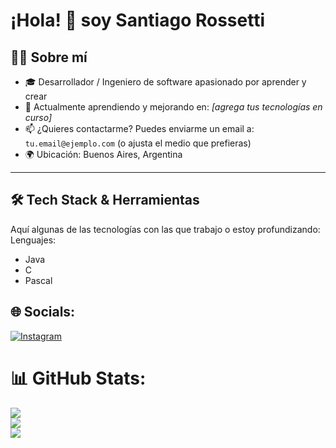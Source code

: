 # ¡Hola! 👋 soy **Santiago Rossetti**

## 🧑‍💻 Sobre mí  
- 🎓 Desarrollador / Ingeniero de software apasionado por aprender y crear  
- 🌱 Actualmente aprendiendo y mejorando en: *[agrega tus tecnologías en curso]*  
- 📫 ¿Quieres contactarme? Puedes enviarme un email a: `tu.email@ejemplo.com` (o ajusta el medio que prefieras)  
- 🌍 Ubicación: Buenos Aires, Argentina  

---

## 🛠 Tech Stack & Herramientas  
Aquí algunas de las tecnologías con las que trabajo o estoy profundizando:  
Lenguajes:
  - Java
  - C
  - Pascal
## 🌐 Socials:
[![Instagram](https://img.shields.io/badge/Instagram-%23E4405F.svg?logo=Instagram&logoColor=white)](https://instagram.com/santiago_rossetti)
# 📊 GitHub Stats:
![](https://github-readme-stats.vercel.app/api?username=Santiago-Rossetti&theme=react&hide_border=false&include_all_commits=false&count_private=true)<br/>
![](https://github-readme-streak-stats.herokuapp.com/?user=Santiago-Rossetti&theme=react&hide_border=false)<br/>
![](https://github-readme-stats.vercel.app/api/top-langs/?username=Santiago-Rossetti&theme=react&hide_border=false&include_all_commits=false&count_private=true&layout=compact)
